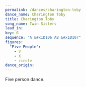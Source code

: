 ```yaml
---
permalink: /dances/charington-toby
dance_name: Charington Toby
title: Charington Toby
song_name: Twin Sisters
lead_in:
key: G
sequence: "A &#x1D106 AB &#x1D107"
figures:
  "Five People":
    - V
    - X
    - circle
dance_origin:
---
```


Five person dance.
